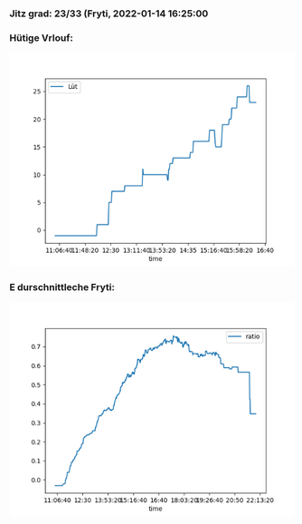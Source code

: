 ### Jitz grad: 23/33 (Fryti, 2022-01-14 16:25:00

### Hütige Vrlouf:
![Graph](Today.png)

### E durschnittleche Fryti:
![Graph](Fryti.png)